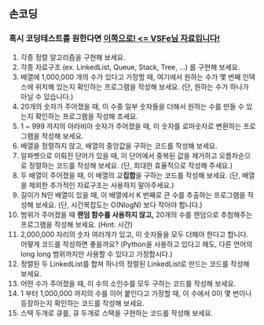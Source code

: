 ## 손코딩
### 혹시 코딩테스트를 원한다면 [이쪽으로! <= VSFe님 자료입니다!](https://github.com/VSFe/Algorithm_Study)


1. 각종 정렬 알고리즘을 구현해 보세요.
2. 각종 자료구조 (ex. LinkedList, Queue, Stack, Tree, ...) 를 구현해 보세요.
3. 배열에 1,000,000 개의 수가 있다고 가정할 때, 여기에서 원하는 수가 몇 번째 인덱스에 위치해 있는지 확인하는 프로그램을 작성해 보세요. (단, 원하는 수가 하나가 아닐 수 있습니다.)
4. 20개의 숫자가 주어졌을 때, 이 수중 일부 숫자들을 더해서 원하는 수를 만들 수 있는지 확인하는 프로그램을 작성해 조세요.
5. 1 ~ 999 까지의 아라비아 숫자가 주어졌을 때, 이 숫자를 로마숫자로 변환하는 프로그램을 작성해 보세요.
6. 배열을 정렬하지 않고, 배열의 중앙값을 구하는 코드를 작성해 보세요.
7. 알파벳으로 이뤄진 단어가 있을 때, 이 단어에서 중복된 값을 제거하고 오름차순으로 정렬하는 코드를 작성해 보세요. (단, 최대한 효율적으로 작성해 주세요.)
8. 두 배열이 주어졌을 때, 이 배열의 교**집합**을 구하는 코드를 작성해 보세요. (단, 배열을 제외한 추가적인 자료구조는 사용하지 말아주세요.)
9. 길이가 N인 배열이 있을 때, 이 배열에서 K 번째로 큰 수를 추출하는 프로그램을 작성해 보세요. (단, 시간복잡도는 O(NlogN) 보다 작아야 합니다.)
10. 범위가 주어졌을 때 **랜덤 함수를 사용하지 않고,** 20개의 수를 랜덤으로 추첨해주는 프로그램을 작성해 보세요. (Hint: 시간)
11. 2,000,000 자리의 숫자 여러개가 있고, 이 숫자들을 모두 더해야 한다고 합니다. 어떻게 코드를 작성하면 좋을까요? (Python을 사용하고 있다고 해도, 다른 언어의 long long 범위까지만 사용할 수 있다고 가정합시다.)
12. 정렬된 두 LinkedList를 합쳐 하나의 정렬된 LinkedList로 만드는 코드를 작성해 보세요.
13. 어떤 수가 주어졌을 때, 이 수의 소인수를 모두 구하는 코드를 작성해 보세요.
14. 1 부터 1,000,000 까지의 수를 이어 붙인다고 가정할 때, 이 수에서 0이 몇 번이나 등장하는지 확인하는 코드를 작성해 보세요.
15. 스택 두개로 큐를, 큐 두개로 스택을 구현하는 코드를 작성해 보세요.

